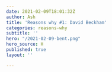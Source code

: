 ```yaml
---
date: 2021-02-09T18:01:32Z
author: Ash
title: 'Reasons why #1: David Beckham'
categories: reasons-why
subtitle: ''
hero: "/2021-02-09-bent.png"
hero_source: H
published: true
layout: ''

---
```

